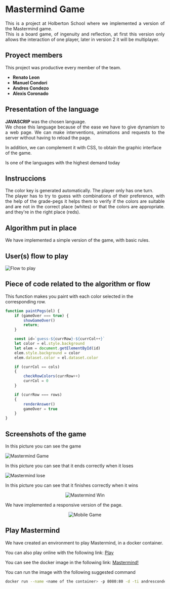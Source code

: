 # Mastermind Game

<p align="justify"> This is a project at Holberton School where we implemented a version of the Mastermind game.
<br />
This is a board game, of ingenuity and reflection, at first this version only allows the interaction of one player, later in version 2 it will be multiplayer. </p>


## Proyect members

This project was productive every member of the team.

* **Renato Leon**
* **Manuel Condori**
* **Andres Condezo**
* **Alexis Coronado**


## Presentation of the language

<p align="justify"> <strong> JAVASCRIP </strong> was the chosen language.<br />
We chose this language because of the ease we have to give dynamism to a web page.
We can make interventions, animations and requests to the server without having to reload the page.

In addition, we can complement it with CSS, to obtain the graphic interface of the game.

Is one of the languages with the highest demand today </p>


## Instruccions

<p align="justify"> The color key is generated automatically. The player only has one turn.<br/>
The player has to try to guess with combinations of their preference, with the help of the grade-pegs it helps them to verify if the colors are suitable and are not in the correct place (whites) or that the colors are appropriate. and they're in the right place (reds). </p>

## Algorithm put in place

We have implemented a simple version of the game, with basic rules.


## User(s) flow to play

<img src="images/Screenshot_252.png" alt="Flow to play">

## Piece of code related to the algorithm or flow

This function makes you paint with each color selected in the corresponding row.

```js
function paintPegs(el) {
    if (gameOver === true) {
        showGameOver()
        return;
    }

    const id=`guess-${currRow}-${currCol++}`
    let color = el.style.background
    let elem = document.getElementById(id)
    elem.style.background = color
    elem.dataset.color = el.dataset.color

    if (currCol == cols)
    {
        checkRowColors(currRow++)
        currCol = 0
    }

    if (currRow === rows)
    {
        renderAnswer()
        gameOver = true
    }
}
```


## Screenshots of the game

In this picture you can see the game

<img src="images/Screenshot_247.png" alt="Mastermind Game">

In this picture you can see that it ends correctly when it loses

<img src="images/Screenshot_248.png" alt="Mastermind lose">

In this picture you can see that it finishes correctly when it wins

<div align="center"> <img  src="images/Screenshot_249.png" alt="Mastermind Win"> </div> 

We have implemented a responsive version of the page.

<div align="center"> <img  src="images/Screenshot_251.png" alt="Mobile Game"> </div> 


## Play Mastermind

We have created an environment to play Mastermind, in a docker container.

You can also play online with the following link:
[Play](https://alexiscoran.github.io/Mastermind_Challenge/Game_Files/index.html)

You can see the docker image in the following link: 
[Mastermind!](https://hub.docker.com/r/andrescondezo/mastermind_js)

You can run the image with the following suggested command

```Bash
docker run --name <name of the container> -p 8080:80 -d -ti andrescondezo/mastermind_js
```
